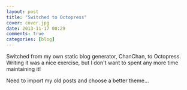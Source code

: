 ```yaml
---
layout: post
title: "Switched to Octopress"
cover: cover.jpg
date: 2013-11-17 00:29
comments: true
categories: [blog]
---
```

Switched from my own static blog generator, ChanChan, to Octopress.  Writing it was a nice exercise, but I don't want to spent any more time maintaining it!

Need to import my old posts and choose a better theme...